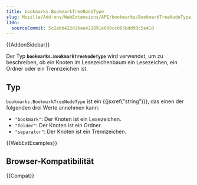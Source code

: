 ```yaml
---
title: bookmarks.BookmarkTreeNodeType
slug: Mozilla/Add-ons/WebExtensions/API/bookmarks/BookmarkTreeNodeType
l10n:
  sourceCommit: 5c2abb422d26ae422891e699cc083bdd93c5e410
---
```


{{AddonSidebar}}

Der Typ **`bookmarks.BookmarkTreeNodeType`** wird verwendet, um zu beschreiben, ob ein Knoten im Lesezeichenbaum ein Lesezeichen, ein Ordner oder ein Trennzeichen ist.

## Typ

`bookmarks.BookmarkTreeNodeType` ist ein {{jsxref("string")}}, das einen der folgenden drei Werte annehmen kann:

- `"bookmark"`: Der Knoten ist ein Lesezeichen.
- `"folder"`: Der Knoten ist ein Ordner.
- `"separator"`: Der Knoten ist ein Trennzeichen.

{{WebExtExamples}}

## Browser-Kompatibilität

{{Compat}}
